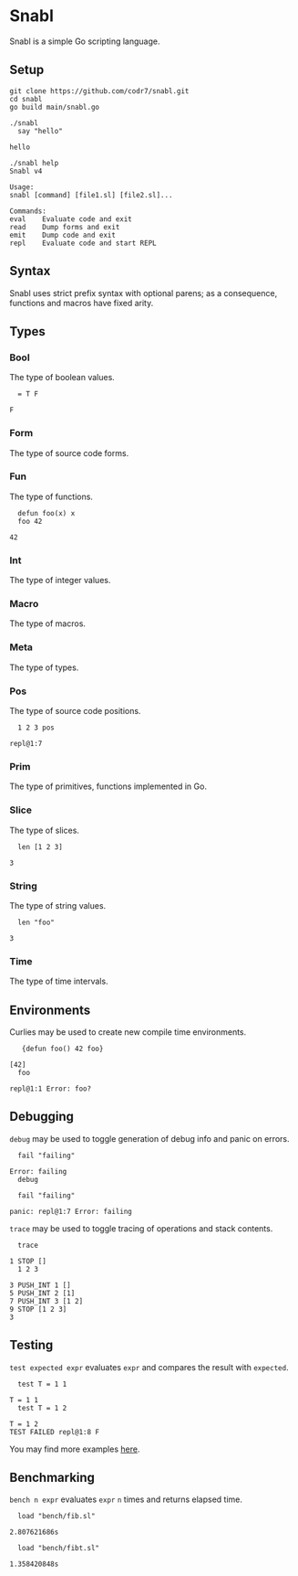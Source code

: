 # Snabl
Snabl is a simple Go scripting language.

## Setup

```
git clone https://github.com/codr7/snabl.git
cd snabl
go build main/snabl.go
```
```
./snabl
  say "hello"

hello
```
```
./snabl help
Snabl v4

Usage:
snabl [command] [file1.sl] [file2.sl]...

Commands:
eval	Evaluate code and exit
read	Dump forms and exit
emit	Dump code and exit
repl	Evaluate code and start REPL
```

## Syntax
Snabl uses strict prefix syntax with optional parens; as a consequence, functions and macros have fixed arity.

## Types

### Bool
The type of boolean values.

```
  = T F

F
```

### Form
The type of source code forms.

### Fun
The type of functions.

```
  defun foo(x) x
  foo 42

42
```

### Int
The type of integer values.

### Macro
The type of macros.

### Meta
The type of types.

### Pos
The type of source code positions.

```
  1 2 3 pos
  
repl@1:7
```

### Prim
The type of primitives, functions implemented in Go.

### Slice
The type of slices.

```
  len [1 2 3]

3
```

### String
The type of string values.

```
  len "foo"

3
```

### Time
The type of time intervals.

## Environments
Curlies may be used to create new compile time environments.

```
   {defun foo() 42 foo}

[42]
  foo

repl@1:1 Error: foo?
```

## Debugging
`debug` may be used to toggle generation of debug info and panic on errors.

```
  fail "failing"
  
Error: failing
  debug
  
  fail "failing"
  
panic: repl@1:7 Error: failing
```

`trace` may be used to toggle tracing of operations and stack contents.

```
  trace
  
1 STOP []
  1 2 3
  
3 PUSH_INT 1 []
5 PUSH_INT 2 [1]
7 PUSH_INT 3 [1 2]
9 STOP [1 2 3]
3
```

## Testing
`test expected expr` evaluates `expr` and compares the result with `expected`.

```
  test T = 1 1
  
T = 1 1
  test T = 1 2
  
T = 1 2
TEST FAILED repl@1:8 F
```

You may find more examples [here](https://github.com/codr7/snabl/blob/main/test/all.sl).

## Benchmarking
`bench n expr` evaluates `expr` `n` times and returns elapsed time.

```
  load "bench/fib.sl"

2.807621686s
```

```
  load "bench/fibt.sl"

1.358420848s
```